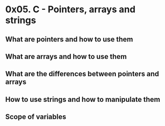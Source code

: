 # 0x05. C - Pointers, arrays and strings
## What are pointers and how to use them
## What are arrays and how to use them
## What are the differences between pointers and arrays
## How to use strings and how to manipulate them
## Scope of variables
